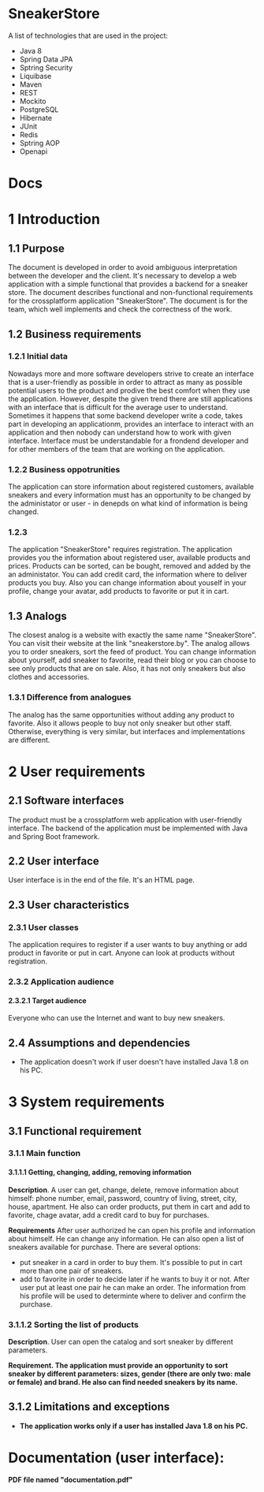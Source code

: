 # SneakerStore

A list of technologies that are used in the project:

+ Java 8
+ Spring Data JPA
+ Sptring Security
+ Liquibase
+ Maven
+ REST
+ Mockito
+ PostgreSQL
+ Hibernate
+ JUnit
+ Redis
+ Sptring AOP
+ Openapi

Docs
====

# 1 Introduction

## 1.1 Purpose

The document is developed in order to avoid ambiguous interpretation between the developer and the client. It's necessary to develop a web application with a simple functional that provides a backend for a sneaker store. The document describes functional and non-functional requirements for the crossplatform application "SneakerStore". The document is for the team, which well implements and check the correctness of the work. 

## 1.2 Business requirements

### 1.2.1 Initial data

Nowadays more and more software developers strive to create an interface that is a user-friendly as possible in order to attract as many as possible potential users to the product and prodive the best comfort when they use the application. However, despite the given trend there are still  applications with an interface that is difficult for the average user to understand. Sometimes it happens that some backend developer write a code, takes part in developing an applicationm, provides an interface to interact with an application and then nobody can understand how to work with given interface. Interface must be understandable for a frondend developer and for other members of the team that are working on the application.

### 1.2.2 Business oppotrunities

The application can store information about registered customers, available sneakers and every information must has an opportunity to be changed by the administator or user - in denepds on what kind of information is being changed. 

### 1.2.3

The application "SneakerStore" requires registration. The application provides you the information about registered user, available products and prices. Products can be sorted, can be bought, removed and added by the an administator. You can add credit card, the information where to deliver products you buy. Also you can change information about youself in your profile, change your avatar, add products to favorite or put it in cart. 

## 1.3 Analogs

The closest analog is a website with exactly the same name "SneakerStore". You can visit their website at the link "sneakerstore.by". The analog allows you to order sneakers, sort the feed of product. You can change information about yourself, add sneaker to favorite, read their blog or you can choose to see only products that are on sale. Also, it has not only sneakers but also clothes and accessories. 

### 1.3.1 Difference from analogues

The analog has the same opportunities without adding any product to favorite. Also it allows people to buy not only sneaker but other staff. Otherwise, everything is very similar, but interfaces and implementations are different. 

# 2 User requirements

## 2.1 Software interfaces

The product must be a crossplatform web application with user-friendly interface. The backend of the application must be implemented with Java and Spring Boot framework.

## 2.2 User interface

User interface is in the end of the file. It's an HTML page.

## 2.3 User characteristics 

### 2.3.1 User classes

The application requires to register if a user wants to buy anything or add product in favorite or put in cart.
Anyone can look at products without registration.

### 2.3.2 Application audience

#### 2.3.2.1 Target audience

Everyone who can use the Internet and want to buy new sneakers.

## 2.4 Assumptions and dependencies

+ The application doesn't work if user doesn't have installed Java 1.8 on his PC.

# 3 System requirements

## 3.1 Functional requirement

### 3.1.1 Main function

#### 3.1.1.1 Getting, changing, adding, removing information

<b>Description</b>. A user can get, change, delete, remove information about himself: phone number, email, password, country of living, street, city, house, apartment. He also can order products, put them in cart and add to favorite, chage avatar, add a credit card to buy for purchases.

<b>Requirements</b> After user authorized he can open his profile and information about himself. He can change any information. He can also open a list of sneakers available for purchase. There are several options:
+ put sneaker in a card in order to buy them. It's possible to put in cart more than one pair of sneakers. 
+ add to favorite in order to decide later if he wants to buy it or not.
After user put at least one pair he can make an order. The information from his profile will be used to determinte where to deliver and confirm the purchase.

### 3.1.1.2 Sorting the list of products

<b>Description</b>. User can open the catalog and sort sneaker by different parameters.

<b>Requirement<b>. The application must provide an opportunity to sort sneaker by different parameters: sizes, gender (there are only two: male or female) and brand. He also can find needed sneakers by its name. 

## 3.1.2 Limitations and exceptions

+ The application works only if a user has installed Java 1.8 on his PC.

  
  
# Documentation (user interface):
 PDF file named "documentation.pdf"
